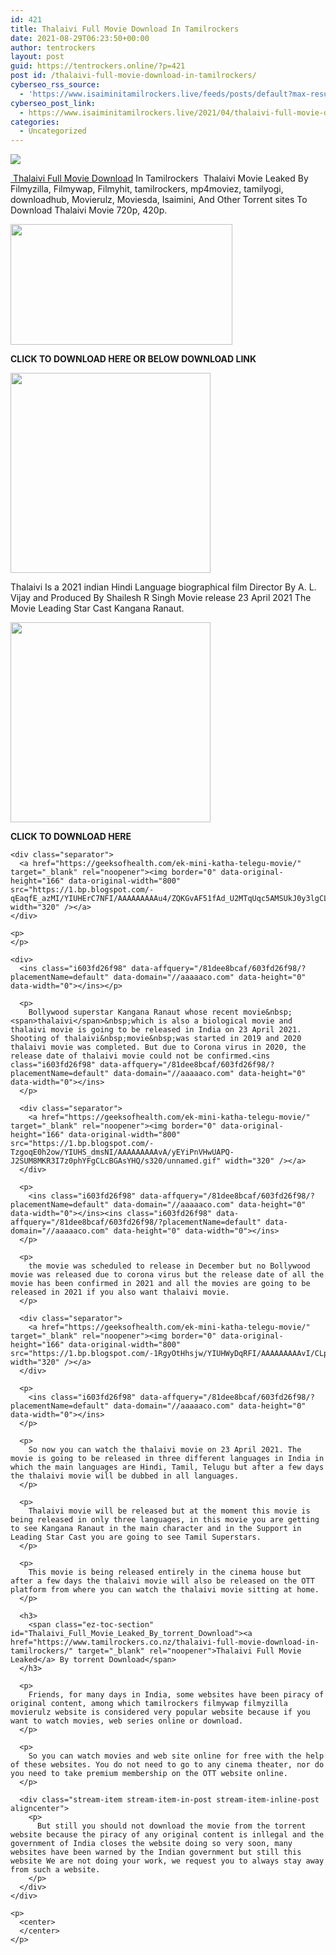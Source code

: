 ```yaml
---
id: 421
title: Thalaivi Full Movie Download In Tamilrockers
date: 2021-08-29T06:23:50+00:00
author: tentrockers
layout: post
guid: https://tentrockers.online/?p=421
post id: /thalaivi-full-movie-download-in-tamilrockers/
cyberseo_rss_source:
  - 'https://www.isaiminitamilrockers.live/feeds/posts/default?max-results=150&start-index=1'
cyberseo_post_link:
  - https://www.isaiminitamilrockers.live/2021/04/thalaivi-full-movie-download-in.html
categories:
  - Uncategorized
---
```

<div class="media_block">
  <img src="https://1.bp.blogspot.com/-HInmElGq6Ds/YIUEKY0w8QI/AAAAAAAAAuk/y-ENmJd2law2yvzvfE1QKB_MJrertdijACLcBGAsYHQ/s72-w355-h193-c/kangana-2.jpeg" class="media_thumbnail" />
</div>

<meta content="&nbsp; Thalaivi Full Movie Download In Tamilrockers&nbsp;&nbsp; Thalaivi Movie Leaked By Filmyzilla, Filmywap, Filmyhit, tamilrockers, mp4moviez, tamilyog..." name="twitter:description" />

  


<center>
</center>

[&nbsp;](https://www.tamilrockers.co.nz/thalaivi-full-movie-download-in-tamilrockers/)<span face="&quot;Source Sans Pro&quot;, &quot;Helvetica Neue&quot;, sans-serif"><a href="https://www.tamilrockers.co.nz/thalaivi-full-movie-download-in-tamilrockers/">Thalaivi Full Movie Download</a> In Tamilrockers&nbsp;&nbsp;</span><span face="&quot;Source Sans Pro&quot;, &quot;Helvetica Neue&quot;, sans-serif">Thalaivi Movie Leaked By Filmyzilla, Filmywap, Filmyhit, tamilrockers, mp4moviez, tamilyogi, downloadhub, Movierulz, Moviesda, Isaimini, And Other Torrent sites To Download Thalaivi Movie 720p, 420p.</span>

<ins class="y75017219b8" data-affquery="/0792dd950e/75017219b8/?placementName=default" data-domain="//aaaaaco.com" data-height="250" data-width="300"></ins>

<div class="separator">
  <a href="https://1.bp.blogspot.com/-HInmElGq6Ds/YIUEKY0w8QI/AAAAAAAAAuk/y-ENmJd2law2yvzvfE1QKB_MJrertdijACLcBGAsYHQ/s1200/kangana-2.jpeg"><img loading="lazy" border="0" data-original-height="667" data-original-width="1200" height="193" src="https://1.bp.blogspot.com/-HInmElGq6Ds/YIUEKY0w8QI/AAAAAAAAAuk/y-ENmJd2law2yvzvfE1QKB_MJrertdijACLcBGAsYHQ/w355-h193/kangana-2.jpeg" width="355" /></a>
</div>

<span face="&quot;Source Sans Pro&quot;, &quot;Helvetica Neue&quot;, sans-serif"><b>CLICK TO DOWNLOAD HERE OR BELOW DOWNLOAD LINK</b></span>

<div class="separator">
  <a href="https://bit.ly/3uVypm7" target="_blank" rel="noopener"><img border="0" data-original-height="166" data-original-width="800" src="https://1.bp.blogspot.com/-cO1POcEfekM/YIUG-SYJS7I/AAAAAAAAAu0/wYg0Kec3KFsqMKniJa70OXzIcz0P2CMXgCLcBGAsYHQ/s320/unnamed.gif" width="320" /></a>
</div>



<div>
  <ins class="i603fd26f98" data-affquery="/81dee8bcaf/603fd26f98/?placementName=default" data-domain="//aaaaaco.com" data-height="0" data-width="0"></ins></p> 
  
  <p>
    Thalaivi Is a 2021 indian Hindi Language biographical film Director By A. L. Vijay and Produced By Shailesh R Singh Movie release 23 April 2021 The Movie Leading Star Cast Kangana Ranaut.<ins class="y75017219b8" data-affquery="/0792dd950e/75017219b8/?placementName=default" data-domain="//aaaaaco.com" data-height="250" data-width="300"></ins>
  </p>
  
  <div class="separator">
    <a href="https://1.bp.blogspot.com/-M-1ea1fbFMw/YIUEnIRkRtI/AAAAAAAAAus/tDFe3NrUXME-KBdFGaVxzTPwyAHV-xgigCLcBGAsYHQ/s913/MV5BZjYwOGFhZTgtODBmMi00NjUyLTk5MDUtNmQ3NDhjNmE5OWI3XkEyXkFqcGdeQXVyMTI1NDAzMzM0._V1_.jpg"><img border="0" data-original-height="913" data-original-width="631" height="320" src="https://1.bp.blogspot.com/-M-1ea1fbFMw/YIUEnIRkRtI/AAAAAAAAAus/tDFe3NrUXME-KBdFGaVxzTPwyAHV-xgigCLcBGAsYHQ/s320/MV5BZjYwOGFhZTgtODBmMi00NjUyLTk5MDUtNmQ3NDhjNmE5OWI3XkEyXkFqcGdeQXVyMTI1NDAzMzM0._V1_.jpg" /></a>
  </div>
  
  <p>
    <span face="&quot;Source Sans Pro&quot;, &quot;Helvetica Neue&quot;, sans-serif"><b>CLICK TO DOWNLOAD HERE&nbsp;</b></span><br /><ins class="i603fd26f98" data-affquery="/81dee8bcaf/603fd26f98/?placementName=default" data-domain="//aaaaaco.com" data-height="0" data-width="0"></ins></div> 
    
    <div class="separator">
      <a href="https://geeksofhealth.com/ek-mini-katha-telegu-movie/" target="_blank" rel="noopener"><img border="0" data-original-height="166" data-original-width="800" src="https://1.bp.blogspot.com/-qEaqfE_azMI/YIUHErC7NFI/AAAAAAAAAu4/ZQKGvAF51fAd_U2MTqUqc5AMSUkJ0y3lgCLcBGAsYHQ/s320/unnamed.gif" width="320" /></a>
    </div>
    
    <p>
    </p>
    
    <div>
      <ins class="i603fd26f98" data-affquery="/81dee8bcaf/603fd26f98/?placementName=default" data-domain="//aaaaaco.com" data-height="0" data-width="0"></ins></p> 
      
      <p>
        Bollywood superstar Kangana Ranaut whose recent movie&nbsp;<span>thalaivi</span>&nbsp;which is also a biological movie and thalaivi movie is going to be released in India on 23 April 2021. Shooting of thalaivi&nbsp;movie&nbsp;was started in 2019 and 2020 thalaivi movie was completed. But due to Corona virus in 2020, the release date of thalaivi movie could not be confirmed.<ins class="i603fd26f98" data-affquery="/81dee8bcaf/603fd26f98/?placementName=default" data-domain="//aaaaaco.com" data-height="0" data-width="0"></ins>
      </p>
      
      <div class="separator">
        <a href="https://geeksofhealth.com/ek-mini-katha-telegu-movie/" target="_blank" rel="noopener"><img border="0" data-original-height="166" data-original-width="800" src="https://1.bp.blogspot.com/-TzgoqE0h2ow/YIUHS_dmsNI/AAAAAAAAAvA/yEYiPnVHwUAPQ-J2SUM8MKR3I7z0phYFgCLcBGAsYHQ/s320/unnamed.gif" width="320" /></a>
      </div>
      
      <p>
        <ins class="i603fd26f98" data-affquery="/81dee8bcaf/603fd26f98/?placementName=default" data-domain="//aaaaaco.com" data-height="0" data-width="0"></ins><ins class="i603fd26f98" data-affquery="/81dee8bcaf/603fd26f98/?placementName=default" data-domain="//aaaaaco.com" data-height="0" data-width="0"></ins>
      </p>
      
      <p>
        the movie was scheduled to release in December but no Bollywood movie was released due to corona virus but the release date of all the movie has been confirmed in 2021 and all the movies are going to be released in 2021 if you also want thalaivi movie.
      </p>
      
      <div class="separator">
        <a href="https://geeksofhealth.com/ek-mini-katha-telegu-movie/" target="_blank" rel="noopener"><img border="0" data-original-height="166" data-original-width="800" src="https://1.bp.blogspot.com/-1RgyOtHhsjw/YIUHWyDqRFI/AAAAAAAAAvI/CLp1IS4IDMYeBUMfCT8HNWGFZ8LV8iH2QCLcBGAsYHQ/s320/unnamed.gif" width="320" /></a>
      </div>
      
      <p>
        <ins class="i603fd26f98" data-affquery="/81dee8bcaf/603fd26f98/?placementName=default" data-domain="//aaaaaco.com" data-height="0" data-width="0"></ins>
      </p>
      
      <p>
        So now you can watch the thalaivi movie on 23 April 2021. The movie is going to be released in three different languages ​​in India in which the main languages ​​are Hindi, Tamil, Telugu but after a few days the thalaivi movie will be dubbed in all languages.
      </p>
      
      <p>
        Thalaivi movie will be released but at the moment this movie is being released in only three languages, in this movie you are getting to see Kangana Ranaut in the main character and in the Support in Leading Star Cast you are going to see Tamil Superstars.
      </p>
      
      <p>
        This movie is being released entirely in the cinema house but after a few days the thalaivi movie will also be released on the OTT platform from where you can watch the thalaivi movie sitting at home.
      </p>
      
      <h3>
        <span class="ez-toc-section" id="Thalaivi_Full_Movie_Leaked_By_torrent_Download"><a href="https://www.tamilrockers.co.nz/thalaivi-full-movie-download-in-tamilrockers/" target="_blank" rel="noopener">Thalaivi Full Movie Leaked</a> By torrent Download</span>
      </h3>
      
      <p>
        Friends, for many days in India, some websites have been piracy of original content, among which tamilrockers filmywap filmyzilla movierulz website is considered very popular website because if you want to watch movies, web series online or download.
      </p>
      
      <p>
        So you can watch movies and web site online for free with the help of these websites. You do not need to go to any cinema theater, nor do you need to take premium membership on the OTT website online.
      </p>
      
      <div class="stream-item stream-item-in-post stream-item-inline-post aligncenter">
        <p>
          But still you should not download the movie from the torrent website because the piracy of any original content is inllegal and the government of India closes the website doing so very soon, many websites have been warned by the Indian government but still this website We are not doing your work, we request you to always stay away from such a website.
        </p>
      </div>
    </div>
    
    <p>
      <center>
      </center>
    </p>